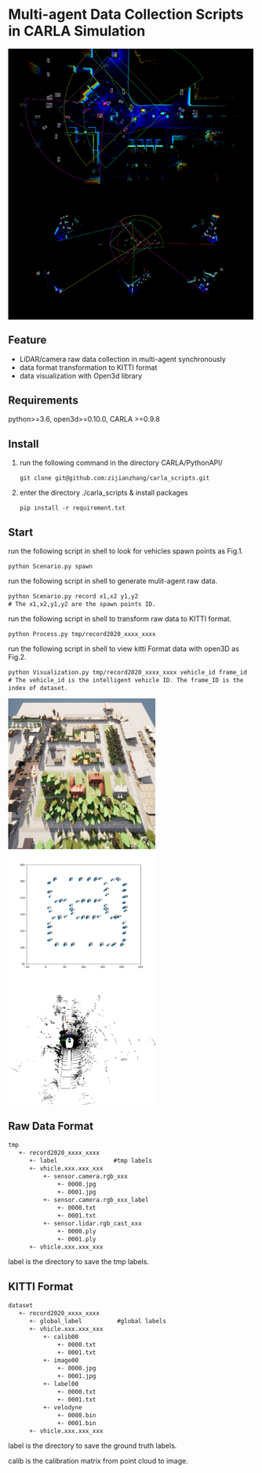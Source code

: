 # Multi-agent Data Collection Scripts in CARLA Simulation 
 <img src="./fig/test1.png" width = "500" alt="图片名称" align=center /><img src="./fig/test2.png" width = "500" alt="图片名称" align=center />


## Feature
- LiDAR/camera raw data collection in multi-agent synchronously
- data format transformation to KITTI format
- data visualization with Open3d library


## Requirements

python>=3.6, open3d>=0.10.0, CARLA >=0.9.8 

## Install
1. run the following command in the directory CARLA/PythonAPI/ 
     ```
     git clone git@github.com:zijianzhang/carla_scripts.git
     ```
2. enter the directory ./carla_scripts & install packages
     ```
     pip install -r requirement.txt
     ```
## Start
run the following script in shell to look for vehicles spawn points as Fig.1.
```
python Scenario.py spawn
```
run the following script in shell to generate mulit-agent raw data. 
```
python Scenario.py record x1,x2 y1,y2
# The x1,x2,y1,y2 are the spawn points ID.
```
run the following script in shell to transform raw data to KITTI format.
```
python Process.py tmp/record2020_xxxx_xxxx
```
run the following script in shell to view kitti Format data with open3D as Fig.2.

```
python Visualization.py tmp/record2020_xxxx_xxxx vehicle_id frame_id
# The vehicle_id is the intelligent vehicle ID. The frame_ID is the index of dataset.
```
  <img src="./fig/carla.png" width = "300" alt="图片名称" align=center /> <img src="./fig/fig2.png" width = "300" alt="图片名称" align=center /> <img src="./fig/fig3.png" width = "300" alt="图片名称" align=center />

## Raw Data Format

````
tmp
   +- record2020_xxxx_xxxx
      +- label                #tmp labels
      +- vhicle.xxx.xxx_xxx
          +- sensor.camera.rgb_xxx
              +- 0000.jpg
              +- 0001.jpg
          +- sensor.camera.rgb_xxx_label
              +- 0000.txt
              +- 0001.txt
          +- sensor.lidar.rgb_cast_xxx
              +- 0000.ply
              +- 0001.ply
      +- vhicle.xxx.xxx_xxx
````

label is the directory to save the tmp labels.

## KITTI Format

````
dataset
   +- record2020_xxxx_xxxx
      +- global_label          #global labels
      +- vhicle.xxx.xxx_xxx
          +- calib00
              +- 0000.txt
              +- 0001.txt
          +- image00
              +- 0000.jpg
              +- 0001.jpg
          +- label00
              +- 0000.txt
              +- 0001.txt
          +- velodyne
              +- 0000.bin
              +- 0001.bin
      +- vhicle.xxx.xxx_xxx
````

label is the directory to save the ground truth labels.

calib is the calibration matrix from point cloud to image.
